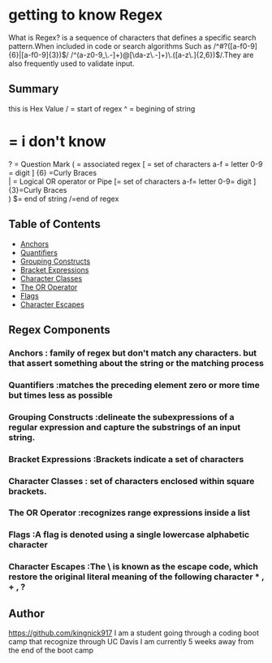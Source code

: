# getting to know Regex
What is Regex? is a sequence of characters that defines a specific search pattern.When included in code or search algorithms Such as /^#?([a-f0-9]{6}|[a-f0-9]{3})$/
/^(a-z0-9_\.-]+)@[\da-z\.-]+)\.([a-z\.]{2,6})$/.They are also frequently used to validate input.

## Summary
this is Hex Value
/ = start of regex
^ = begining of string 
# = i don't know 
? = Question Mark
( = associated regex
    [ = set of characters
    a-f = letter
    0-9 = digit
    ]
    {6} =Curly Braces	
    | = Logical OR operator or Pipe
    [= set of characters
    a-f= letter
    0-9= digit
    ]
    {3}=Curly Braces	
    )
    $= end of string
    /=end of regex
 

## Table of Contents

- [Anchors](#anchorss)
- [Quantifiers](#quantifiers)
- [Grouping Constructs](#grouping-constructs)
- [Bracket Expressions](#bracket-expressions)
- [Character Classes](#character-classes)
- [The OR Operator](#the-or-operator)
- [Flags](#flags)
- [Character Escapes](#character-escapes)

## Regex Components

### Anchors : family of regex but don't match any characters. but that assert something about the string or the matching process

### Quantifiers :matches the preceding element zero or more time but times less as possible

### Grouping Constructs :delineate the subexpressions of a regular expression and capture the substrings of an input string.

### Bracket Expressions :Brackets indicate a set of characters

### Character Classes : set of characters enclosed within square brackets.

### The OR Operator :recognizes range expressions inside a list

### Flags :A flag is denoted using a single lowercase alphabetic character

### Character Escapes :The \ is known as the escape code, which restore the original literal meaning of the following character  * , + , ?

## Author
https://github.com/kingnick917
I am a student going through a coding boot camp that recognize through UC Davis
I am currently 5 weeks away from the end of the boot camp 


